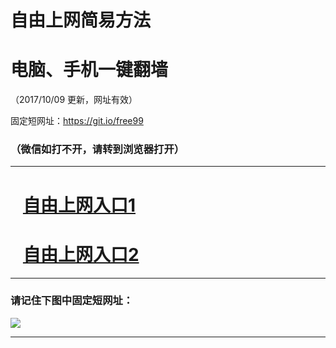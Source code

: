 ﻿# 自由上网简易方法

# 电脑、手机一键翻墙

（2017/10/09 更新，网址有效）

固定短网址：https://git.io/free99

### （微信如打不开，请转到浏览器打开）


***





# &nbsp;&nbsp; <a href="http://ft1909710600.fwq-tz-1001.info/fwqtz01.html?t=1009001300 " target="_blank">自由上网入口1</a>
# &nbsp;&nbsp; <a href="http://ft3190028769.fwq-tz-1002.info/fwqtz02.html?t=100900111061 " target="_blank">自由上网入口2</a>
***

### 请记住下图中固定短网址：

<img src="https://s3-us-west-2.amazonaws.com/fwq-1001/yjfq-20170905okok.png" /> 


***

